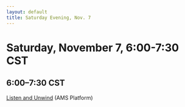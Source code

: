 ```yaml
---
layout: default
title: Saturday Evening, Nov. 7
---
```


# Saturday, November 7, 6:00-7:30 CST


## 6:00–7:30 CST
<p class="non-session"><a href="https://ams2020.pathable.co/meetings/virtual/ar4nSYcqyn84Z6k97">Listen and Unwind</a><span class="room"> (AMS Platform)</span></p>




